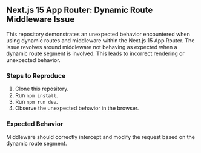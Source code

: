 ## Next.js 15 App Router: Dynamic Route Middleware Issue

This repository demonstrates an unexpected behavior encountered when using dynamic routes and middleware within the Next.js 15 App Router.  The issue revolves around middleware not behaving as expected when a dynamic route segment is involved.  This leads to incorrect rendering or unexpected behavior.

### Steps to Reproduce

1. Clone this repository.
2. Run `npm install`.
3. Run `npm run dev`.
4. Observe the unexpected behavior in the browser.

### Expected Behavior

Middleware should correctly intercept and modify the request based on the dynamic route segment.